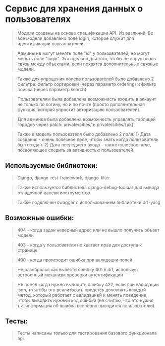 # Сервис для хранения данных о пользователях
>Модели созданы на основе спецификации API. Из различий: Во все модели добавлено поле login, которое служит для идентификации пользователей.  

>Админы не могут менять поле "id" у пользователей, но могут менять поле "login". 
Это сделано для того, чтобы не нарушалась связь между объектами, если появятся дополнительные связные модели.  

>Также для упрощения поиска пользователей было добавлено 2 фильтра: фильтр сортировки (через параметр ordering) и фильтр поиска (через параметр search).  

>Пользователям была добавлена возможность входить в аккаунт не только по логину, но и по почте (просто дополнительная функция, которая упростит авторизацию пользователей).  

>Для админов была добавлена возможность управлять таблицей городов через patch: private/cities/ и private/cities/{pk}.  

>Также в модель пользователя было добавлено 2 поля: 1) Дата создания - очень полезное поле, чтобы знать когда пользователь был создан. 2) Дата последнего входа - также полезное поле, позволяющее следить за активностью пользователей.
## Используемые библиотеки:
>Django, django-rest-framework, django-filter  

>Также используется библиотека django-debug-toolbar для вывода отладочной панели инструментов  

>Также подключен swagger с использованием библиотеки drf-yasg
## Возможные ошибки:
>404 - когда задан неверный адрес или не вышло получить объект модели  

>403 - когда у пользователя не хватает прав для доступа к странице  

>400 - когда происходит ошибка при валидации полей  

>Не разобрался как вывести ошибку 401 в drf, используя встроенный механизм проверки аутентификации  

>Не понял когда нужно выводить ошибку 422, если при валидации json, то чтобы это реализовать придётся дополнять каждый метод, который работает с валидацией и менять поведение, чтобы выводить нужный код ошибки (не считаю, что это нужно, т.к. информация об ошибка всеравно выводится пользователю).  
## Тесты:
>Тесты написаны только для тестирования базового функционала api.